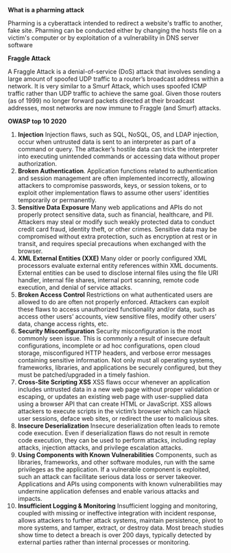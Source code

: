 


**What is a pharming attack**

Pharming is a cyberattack intended to redirect a website's traffic to another, fake site. Pharming can be conducted either by changing the hosts file on a victim's computer or by exploitation of a vulnerability in DNS server software


**Fraggle Attack**

A Fraggle Attack is a denial-of-service (DoS) attack that involves sending a large amount of spoofed UDP traffic to a router’s broadcast address within a network. It is very similar to a Smurf Attack, which uses spoofed ICMP traffic rather than UDP traffic to achieve the same goal. Given those routers (as of 1999) no longer forward packets directed at their broadcast addresses, most networks are now immune to Fraggle (and Smurf) attacks.


**OWASP top 10 2020**


1. **Injection** Injection flaws, such as SQL, NoSQL, OS, and LDAP injection, occur when untrusted data is sent to an interpreter as part of a command or query. The attacker’s hostile data can trick the interpreter into executing unintended commands or accessing data without proper authorization.
1. **Broken Authentication**. Application functions related to authentication and session management are often implemented incorrectly, allowing attackers to compromise passwords, keys, or session tokens, or to exploit other implementation flaws to assume other users’ identities temporarily or permanently.
1. **Sensitive Data Exposure** Many web applications and APIs do not properly protect sensitive data, such as financial, healthcare, and PII. Attackers may steal or modify such weakly protected data to conduct credit card fraud, identity theft, or other crimes. Sensitive data may be compromised without extra protection, such as encryption at rest or in transit, and requires special precautions when exchanged with the browser.
1. **XML External Entities (XXE)** Many older or poorly configured XML processors evaluate external entity references within XML documents. External entities can be used to disclose internal files using the file URI handler, internal file shares, internal port scanning, remote code execution, and denial of service attacks.
1. **Broken Access Control** Restrictions on what authenticated users are allowed to do are often not properly enforced. Attackers can exploit these flaws to access unauthorized functionality and/or data, such as access other users’ accounts, view sensitive files, modify other users’ data, change access rights, etc.
1. **Security Misconfiguration** Security misconfiguration is the most commonly seen issue. This is commonly a result of insecure default configurations, incomplete or ad hoc configurations, open cloud storage, misconfigured HTTP headers, and verbose error messages containing sensitive information. Not only must all operating systems, frameworks, libraries, and applications be securely configured, but they must be patched/upgraded in a timely fashion.
1. **Cross-Site Scripting XSS** XSS flaws occur whenever an application includes untrusted data in a new web page without proper validation or escaping, or updates an existing web page with user-supplied data using a browser API that can create HTML or JavaScript. XSS allows attackers to execute scripts in the victim’s browser which can hijack user sessions, deface web sites, or redirect the user to malicious sites.
1. **Insecure Deserialization** Insecure deserialization often leads to remote code execution. Even if deserialization flaws do not result in remote code execution, they can be used to perform attacks, including replay attacks, injection attacks, and privilege escalation attacks.
1. **Using Components with Known Vulnerabilities** Components, such as libraries, frameworks, and other software modules, run with the same privileges as the application. If a vulnerable component is exploited, such an attack can facilitate serious data loss or server takeover. Applications and APIs using components with known vulnerabilities may undermine application defenses and enable various attacks and impacts.
1. **Insufficient Logging & Monitoring** Insufficient logging and monitoring, coupled with missing or ineffective integration with incident response, allows attackers to further attack systems, maintain persistence, pivot to more systems, and tamper, extract, or destroy data. Most breach studies show time to detect a breach is over 200 days, typically detected by external parties rather than internal processes or monitoring.

